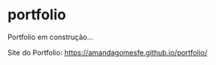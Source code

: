 # portfolio
Portfolio em construção...

Site do Portfolio: https://amandagomesfe.github.io/portfolio/
